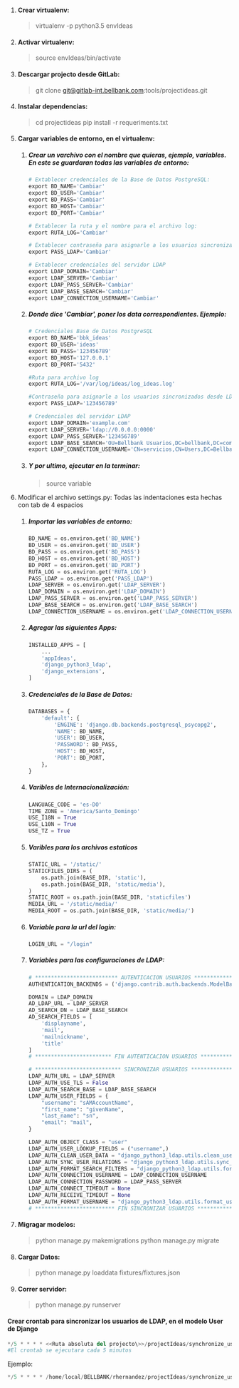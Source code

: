 1. #### Crear virtualenv:
	> virtualenv -p python3.5 envIdeas

2. #### Activar virtualenv:
	> source envIdeas/bin/activate


3. #### Descargar projecto desde GitLab:
	> git clone git@gitlab-int.bellbank.com:tools/projectideas.git

4. #### Instalar dependencias:
	> cd projectideas
	> pip install -r requeriments.txt


5. #### Cargar variables de entorno, en el virtualenv:
	1. ##### Crear un varchivo con el nombre que quieras, ejemplo, **variables**. En este se guardaran todas las variables de entorno:
		``` python
		# Extablecer credenciales de la Base de Datos PostgreSQL:
		export BD_NAME='Cambiar'
		export BD_USER='Cambiar'
		export BD_PASS='Cambiar'
		export BD_HOST='Cambiar'
		export BD_PORT='Cambiar'

		# Extablecer la ruta y el nombre para el archivo log:
		export RUTA_LOG='Cambiar'

		# Extablecer contraseña para asignarle a los usuarios sincronizados desde LDAP
		export PASS_LDAP='Cambiar'

		# Extablecer credenciales del servidor LDAP
		export LDAP_DOMAIN='Cambiar'
		export LDAP_SERVER='Cambiar'
		export LDAP_PASS_SERVER='Cambiar'
		export LDAP_BASE_SEARCH='Cambiar'
		export LDAP_CONNECTION_USERNAME='Cambiar'

		```
	2. ##### Donde dice *'Cambiar'*, poner los data correspondientes. Ejemplo:
		``` python
		# Credenciales Base de Datos PostgreSQL
		export BD_NAME='bbk_ideas'
		export BD_USER='ideas'
		export BD_PASS='123456789'
		export BD_HOST='127.0.0.1'
		export BD_PORT='5432'

		#Ruta para archivo log
		export RUTA_LOG='/var/log/ideas/log_ideas.log'

		#Contraseña para asignarle a los usuarios sincronizados desde LDAP
		export PASS_LDAP='123456789'

		# Credenciales del servidor LDAP
		export LDAP_DOMAIN='example.com'
		export LDAP_SERVER='ldap://0.0.0.0:0000'
		export LDAP_PASS_SERVER='123456789'
		export LDAP_BASE_SEARCH='OU=Bellbank Usuarios,DC=bellbank,DC=com'
		export LDAP_CONNECTION_USERNAME='CN=servicios,CN=Users,DC=Bellbank,DC=com'
		```
	3. ##### Y por ultimo, ejecutar en la terminar:
		> source variable

6. Modificar el archivo settings.py:
	Todas las indentaciones esta hechas con tab de 4 espacios  

	1. ##### Importar las variables de entorno:
		``` python
		BD_NAME = os.environ.get('BD_NAME')
		BD_USER = os.environ.get('BD_USER')
		BD_PASS = os.environ.get('BD_PASS')
		BD_HOST = os.environ.get('BD_HOST')
		BD_PORT = os.environ.get('BD_PORT')
		RUTA_LOG = os.environ.get('RUTA_LOG')
		PASS_LDAP = os.environ.get('PASS_LDAP')
		LDAP_SERVER = os.environ.get('LDAP_SERVER')
		LDAP_DOMAIN = os.environ.get('LDAP_DOMAIN')
		LDAP_PASS_SERVER = os.environ.get('LDAP_PASS_SERVER')
		LDAP_BASE_SEARCH = os.environ.get('LDAP_BASE_SEARCH')
		LDAP_CONNECTION_USERNAME = os.environ.get('LDAP_CONNECTION_USERNAME')
		```
	2. ##### Agregar las siguientes Apps:
		``` python
		INSTALLED_APPS = [
			...
			'appIdeas',
			'django_python3_ldap',
			'django_extensions',
		]
		```
	3. ##### Credenciales de la Base de Datos:
		``` python
		DATABASES = {
			'default': {
				'ENGINE': 'django.db.backends.postgresql_psycopg2',
				'NAME': BD_NAME,
				'USER': BD_USER,
				'PASSWORD': BD_PASS,
				'HOST': BD_HOST,
				'PORT': BD_PORT,
			},
		}
		```
	4. ##### Varibles de Internacionalización:
		``` python
		LANGUAGE_CODE = 'es-DO'
		TIME_ZONE = 'America/Santo_Domingo'
		USE_I18N = True
		USE_L10N = True
		USE_TZ = True
		```
	5. ##### Varibles para los archivos estaticos
		``` python
		STATIC_URL = '/static/'
		STATICFILES_DIRS = (
			os.path.join(BASE_DIR, 'static'),
			os.path.join(BASE_DIR, 'static/media'),
		)
		STATIC_ROOT = os.path.join(BASE_DIR, 'staticfiles')
		MEDIA_URL = '/static/media/'
		MEDIA_ROOT = os.path.join(BASE_DIR, 'static/media/')
		```	
	6. ##### Variable para la url del login:
		``` python
		LOGIN_URL = "/login"
		```
	7. ##### Variables para las configuraciones de LDAP:
		``` python
		# ************************** AUTENTICACION USUARIOS **************************
		AUTHENTICATION_BACKENDS = ('django.contrib.auth.backends.ModelBackend',)

		DOMAIN = LDAP_DOMAIN
		AD_LDAP_URL = LDAP_SERVER
		AD_SEARCH_DN = LDAP_BASE_SEARCH
		AD_SEARCH_FIELDS = [
			'displayname',
			'mail',
			'mailnickname',
			'title'
		]
		# ************************ FIN AUTENTICACION USUARIOS ************************

		# *************************** SINCRONIZAR USUARIOS ***************************
		LDAP_AUTH_URL = LDAP_SERVER
		LDAP_AUTH_USE_TLS = False
		LDAP_AUTH_SEARCH_BASE = LDAP_BASE_SEARCH
		LDAP_AUTH_USER_FIELDS = {
			"username": "sAMAccountName",
			"first_name": "givenName",
			"last_name": "sn",
			"email": "mail",
		}

		LDAP_AUTH_OBJECT_CLASS = "user"
		LDAP_AUTH_USER_LOOKUP_FIELDS = ("username",)
		LDAP_AUTH_CLEAN_USER_DATA = "django_python3_ldap.utils.clean_user_data"
		LDAP_AUTH_SYNC_USER_RELATIONS = "django_python3_ldap.utils.sync_user_relations"
		LDAP_AUTH_FORMAT_SEARCH_FILTERS = "django_python3_ldap.utils.format_search_filters"
		LDAP_AUTH_CONNECTION_USERNAME = LDAP_CONNECTION_USERNAME
		LDAP_AUTH_CONNECTION_PASSWORD = LDAP_PASS_SERVER
		LDAP_AUTH_CONNECT_TIMEOUT = None
		LDAP_AUTH_RECEIVE_TIMEOUT = None
		LDAP_AUTH_FORMAT_USERNAME = "django_python3_ldap.utils.format_username_active_directory"
		# ************************* FIN SINCRONIZAR USUARIOS *************************
		```

7. #### Migragar modelos:
	> python manage.py makemigrations
	> python manage.py migrate

8. #### Cargar Datos:
	> python manage.py loaddata fixtures/fixtures.json


9. #### Correr servidor:
	> python manage.py runserver



#### Crear crontab para sincronizar los usuarios de LDAP, en el modelo User de Django
``` python
*/5 * * * * <<Ruta absoluta del projecto\>>/projectIdeas/synchronize_users/prod/synchronize_users.sh
#El crontab se ejecutara cada 5 minutos
```

Ejemplo:
``` python
*/5 * * * * /home/local/BELLBANK/rhernandez/projectIdeas/synchronize_users/prod/synchronize_users.sh
```